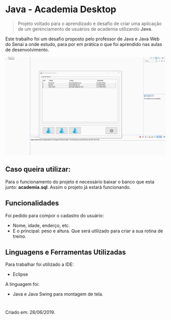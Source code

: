 # Java - Academia Desktop

> Projeto voltado para o aprendizado e desafio de criar uma aplicação de um gerenciamento de usuários de academia utilizando **Java**.

Este trabalho foi um desafio proposto pelo professor de Java e Java Web do Senai a onde estudo, para por em prática o que foi aprendido nas aulas de desenvolvimento.

![](/gif/academia.gif)

## Caso queira utilizar:

Para o funcionamento do projeto é necessário baixar o banco que esta junto: **academia.sql**.
Assim o projeto já estará funcionando.

## Funcionalidades

Foi pedido para compor o cadastro do usuário:

* Nome, idade, enderço, etc.
* E o principal: peso e altura. Que será utilizado para criar a sua rotina de treino.

## Linguagens e Ferramentas Utilizadas

Para trabalhar foi utilizado a IDE:

* Eclipse 

A linguagem foi:

* Java e Java Swing para montagem de tela.

#

Criado em: 28/06/2019.
